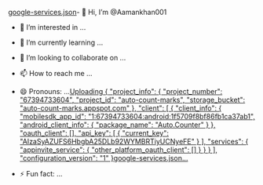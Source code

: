 [google-services.json](https://github.com/Aamankhan001/Aamankhan001/files/14694699/google-services.json)- 👋 Hi, I’m @Aamankhan001
- 👀 I’m interested in ...
- 🌱 I’m currently learning ...
- 💞️ I’m looking to collaborate on ...
- 📫 How to reach me ...
- 😄 Pronouns: ...[Uploading {
  "project_info": {
    "project_number": "67394733604",
    "project_id": "auto-count-marks",
    "storage_bucket": "auto-count-marks.appspot.com"
  },
  "client": [
    {
      "client_info": {
        "mobilesdk_app_id": "1:67394733604:android:1f5709f8bf86fb1ca37ab1",
        "android_client_info": {
          "package_name": "Auto.Counter"
        }
      },
      "oauth_client": [],
      "api_key": [
        {
          "current_key": "AIzaSyAZUFS6HbgbA25DLb92WYMBRTiyUCNyeFE"
        }
      ],
      "services": {
        "appinvite_service": {
          "other_platform_oauth_client": []
        }
      }
    }
  ],
  "configuration_version": "1"
}google-services.json…]()

- ⚡ Fun fact: ...

<!---
Aamankhan001/Aamankhan001 is a ✨ special ✨ repository because its `README.md` (this file) appears on your GitHub profile.
You can click the Preview link to take a look at your changes.
--->
